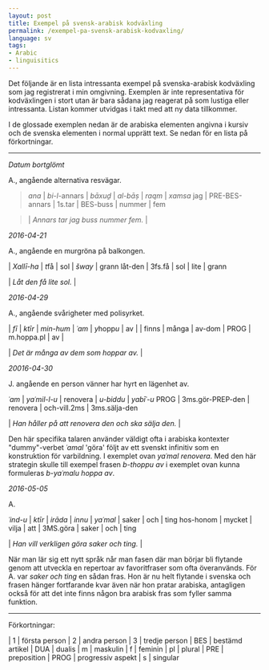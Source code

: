 ```yaml
---
layout: post
title: Exempel på svensk-arabisk kodväxling
permalink: /exempel-pa-svensk-arabisk-kodvaxling/
language: sv
tags:
- Arabic
- linguisitics
---
```


Det följande är en lista intressanta exempel på svenska-arabisk kodväxling som jag registrerat i min omgivning. Exemplen är inte representativa för kodväxlingen i stort utan är bara sådana jag reagerat på som lustiga eller intressanta. Listan kommer utvidgas i takt med att ny data tillkommer. 

I de glossade exemplen nedan är de arabiska elementen angivna i kursiv och de svenska elementen i normal upprätt text. Se nedan för en lista på förkortningar.

---- 

*Datum bortglömt* 

A., angående alternativa resvägar.

> *ana* | *bi-l*-annars | *bāxuḏ* | *al-bāṣ* | *raqm* | *xamsa*
> jag | PRE-BES-annars | 1s.tar | BES-buss | nummer | fem

> | *Annars tar jag buss nummer fem.* |


*2016-04-21* 

A., angående en murgröna på balkongen.

| *Xallī-ha* | *t*få | sol | *šway* | grann
låt-den | 3fs.få | sol | lite | grann

| *Låt den få lite sol.* |


*2016-04-29* 

A., angående svårigheter med polisyrket.
<a name="polis"></a>

| *fī* | *ktīr* | *min-hum* | *ʿam* | *y*hopp*u* | av |
| finns | många | av-dom | PROG | m.hoppa.pl | av |

| *Det är många av dem som hoppar av.* |


*20016-04-30* 

J. angående en person vänner har hyrt en lägenhet av.

*ʿam* | *yaʿmil-l-u* | renovera | *u-biddu* | *yabīʿ-u*
PROG | 3ms.gör-PREP-den | renovera | och-vill.2ms | 3ms.sälja-den

| *Han håller på att renovera den och ska sälja den.* |

Den här specifika talaren använder väldigt ofta i arabiska kontexter "dummy"-verbet *ʿamal* 'göra' följt av ett svenskt infinitiv som en konstruktion för varbildning. I exemplet ovan *yaʿmal renovera*. Med den här strategin skulle till exempel frasen  *b-thoppu av* i exemplet ovan kunna formuleras *b-yaʿmalu hoppa av*.


*2016-05-05* 

A.

*ʿind-u* | *ktīr* | *irāda* | *innu* | *yaʿmal* | saker | och | ting
hos-honom | mycket | vilja | att | 3MS.göra | saker | och | ting

| *Han vill verkligen göra saker och ting.* |

När man lär sig ett nytt språk når man fasen där man börjar bli flytande genom att utveckla en repertoar av favoritfraser som ofta överanvänds. För A. var *saker och ting* en sådan fras. Hon är nu helt flytande i svenska och frasen hänger fortfarande kvar även när hon pratar arabiska, antagligen också för att det inte finns någon bra arabisk fras som fyller samma funktion.

---

Förkortningar:

| 1   | första person
| 2   | andra person
| 3   | tredje person
| BES | bestämd artikel
| DUA | dualis
| m   | maskulin
| f   | feminin
| pl | plural
| PRE | preposition
| PROG | progressiv aspekt
| s | singular
